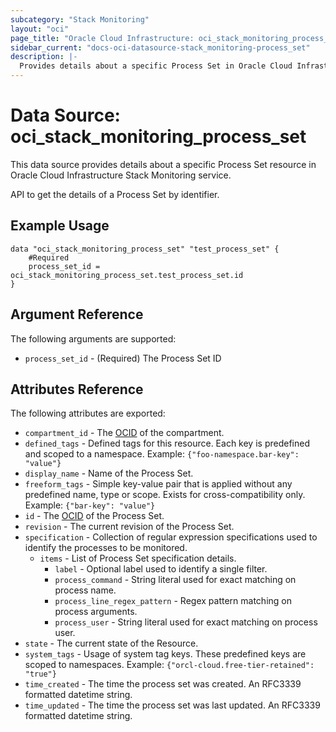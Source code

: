 ```yaml
---
subcategory: "Stack Monitoring"
layout: "oci"
page_title: "Oracle Cloud Infrastructure: oci_stack_monitoring_process_set"
sidebar_current: "docs-oci-datasource-stack_monitoring-process_set"
description: |-
  Provides details about a specific Process Set in Oracle Cloud Infrastructure Stack Monitoring service
---
```


# Data Source: oci_stack_monitoring_process_set
This data source provides details about a specific Process Set resource in Oracle Cloud Infrastructure Stack Monitoring service.

API to get the details of a Process Set by identifier.

## Example Usage

```hcl
data "oci_stack_monitoring_process_set" "test_process_set" {
	#Required
	process_set_id = oci_stack_monitoring_process_set.test_process_set.id
}
```

## Argument Reference

The following arguments are supported:

* `process_set_id` - (Required) The Process Set ID


## Attributes Reference

The following attributes are exported:

* `compartment_id` - The [OCID](https://docs.cloud.oracle.com/iaas/Content/General/Concepts/identifiers.htm) of the compartment. 
* `defined_tags` - Defined tags for this resource. Each key is predefined and scoped to a namespace. Example: `{"foo-namespace.bar-key": "value"}` 
* `display_name` - Name of the Process Set.
* `freeform_tags` - Simple key-value pair that is applied without any predefined name, type or scope. Exists for cross-compatibility only. Example: `{"bar-key": "value"}` 
* `id` - The [OCID](https://docs.cloud.oracle.com/iaas/Content/General/Concepts/identifiers.htm) of the Process Set. 
* `revision` - The current revision of the Process Set.
* `specification` - Collection of regular expression specifications used to identify the processes to be monitored.
	* `items` - List of Process Set specification details.
		* `label` - Optional label used to identify a single filter.
		* `process_command` - String literal used for exact matching on process name.
		* `process_line_regex_pattern` - Regex pattern matching on process arguments.
		* `process_user` - String literal used for exact matching on process user.
* `state` - The current state of the Resource.
* `system_tags` - Usage of system tag keys. These predefined keys are scoped to namespaces. Example: `{"orcl-cloud.free-tier-retained": "true"}` 
* `time_created` - The time the process set was created. An RFC3339 formatted datetime string.
* `time_updated` - The time the process set was last updated. An RFC3339 formatted datetime string.

